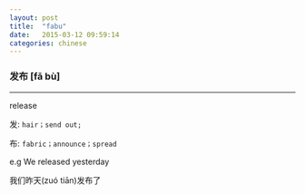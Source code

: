 ```yaml
---
layout: post
title:  "fabu"
date:   2015-03-12 09:59:14
categories: chinese
---
```

### 发布 [fā bù]
-----------

release

发: `hair；send out;`

布: `fabric；announce；spread`

e.g  We released yesterday

  我们昨天(zuó tiān)发布了
